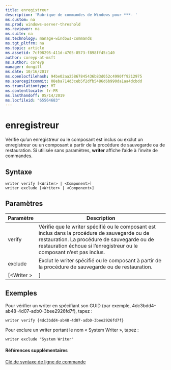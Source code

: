 ```yaml
---
title: enregistreur
description: 'Rubrique de commandes de Windows pour ***- '
ms.custom: na
ms.prod: windows-server-threshold
ms.reviewer: na
ms.suite: na
ms.technology: manage-windows-commands
ms.tgt_pltfrm: na
ms.topic: article
ms.assetid: 7cf98295-411d-4705-8573-f898ff45c140
author: coreyp-at-msft
ms.author: coreyp
manager: dongill
ms.date: 10/16/2017
ms.openlocfilehash: 94be02aa25867845436b83d052c4990ff9212975
ms.sourcegitcommit: 08eba714d3ceb5f2dfb5486d6b990da1aa4dcbdd
ms.translationtype: MT
ms.contentlocale: fr-FR
ms.lasthandoff: 05/14/2019
ms.locfileid: "65564683"
---
```

# <a name="writer"></a>enregistreur



Vérifie qu’un enregistreur ou le composant est inclus ou exclut un enregistreur ou un composant à partir de la procédure de sauvegarde ou de restauration. Si utilisée sans paramètres, **writer** affiche l’aide à l’invite de commandes.

## <a name="syntax"></a>Syntaxe

```
writer verify [<Writer> | <Component>]
writer exclude [<Writer> | <Component>]
```

## <a name="parameters"></a>Paramètres

|Paramètre|Description|
|---------|-----------|
|verify|Vérifie que le writer spécifié ou le composant est inclus dans la procédure de sauvegarde ou de restauration. La procédure de sauvegarde ou de restauration échoue si l’enregistreur ou le composant n’est pas inclus.|
|exclude|Exclut le writer spécifié ou le composant à partir de la procédure de sauvegarde ou de restauration.|
|[\<Writer > | <Component>]|Spécifie l’enregistreur ou le composant pour vérifier ou à exclure. Enregistreurs sont spécifiés par le writer GUID ou par le nom du scripteur, par exemple « Writer système ».|

## <a name="BKMK_examples"></a>Exemples

Pour vérifier un writer en spécifiant son GUID (par exemple, 4dc3bdd4-ab48-4d07-adb0-3bee2926fd7f), tapez :
```
writer verify {4dc3bdd4-ab48-4d07-adb0-3bee2926fd7f}
```
Pour exclure un writer portant le nom « System Writer », tapez :
```
writer exclude "System Writer"
```

#### <a name="additional-references"></a>Références supplémentaires

[Clé de syntaxe de ligne de commande](command-line-syntax-key.md)